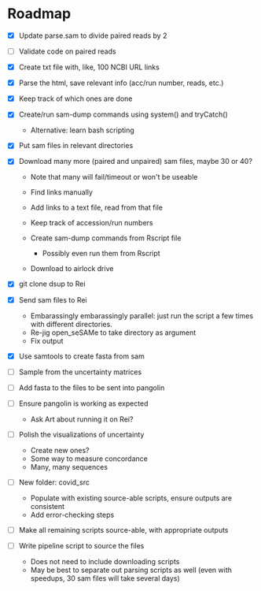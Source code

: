 # Roadmap

-   [x] Update parse.sam to divide paired reads by 2

-   [ ] Validate code on paired reads

-   [x] Create txt file with, like, 100 NCBI URL links

-   [x] Parse the html, save relevant info (acc/run number, reads, etc.)

-   [x] Keep track of which ones are done

-   [x] Create/run sam-dump commands using system() and tryCatch()

    -   Alternative: learn bash scripting

-   [x] Put sam files in relevant directories

-   [x] Download many more (paired and unpaired) sam files, maybe 30 or 40?

    -   Note that many will fail/timeout or won't be useable

    -   Find links manually

    -   Add links to a text file, read from that file

    -   Keep track of accession/run numbers

    -   Create sam-dump commands from Rscript file

        -   Possibly even run them from Rscript

    -   Download to airlock drive

-   [x] git clone dsup to Rei

-   [x] Send sam files to Rei

    -   Embarassingly embarassingly parallel: just run the script a few times with different directories.
    -   Re-jig open_seSAMe to take directory as argument
    -   Fix output

-   [x] Use samtools to create fasta from sam

-   [ ] Sample from the uncertainty matrices

-   [ ] Add fasta to the files to be sent into pangolin

-   [ ] Ensure pangolin is working as expected

    -   Ask Art about running it on Rei?

-   [ ] Polish the visualizations of uncertainty

    -   Create new ones?
    -   Some way to measure concordance
    -   Many, many sequences

-   [ ] New folder: covid_src

    -   Populate with existing source-able scripts, ensure outputs are consistent
    -   Add error-checking steps

-   [ ] Make all remaining scripts source-able, with appropriate outputs

-   [ ] Write pipeline script to source the files

    -   Does not need to include downloading scripts
    -   May be best to separate out parsing scripts as well (even with speedups, 30 sam files will take several days)
